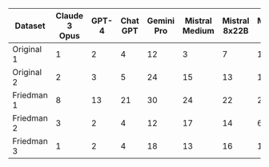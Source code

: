 | Dataset       | Claude 3 Opus | GPT-4 | Chat GPT | Gemini Pro | Mistral Medium | Mistral 8x22B | Mistral 8x7B | Code Llama 70B | Yi 34B Chat | DBRX | AdaBoost | Bagging | Gradient Boosting | KNN | Kernel Ridge | Lasso | Linear Regression + Poly | Linear Regression | MLP Deep 1 | MLP Deep 2 | MLP Deep 3 | MLP Wide 1 | MLP Wide 2 | MLP Wide 3 | Random Forest | Ridge | SVM | SVM + Scaler | Spline | Average | Last | Random |
|---------------|---------------|-------|----------|------------|----------------|---------------|--------------|---------------|-------------|------|----------|---------|--------------------|-----|--------------|-------|------------------------|------------------|-----------|-----------|-----------|-----------|-----------|-----------|---------------|-------|------|--------------|--------|---------|-------|--------|
| Original 1    | 1             | 2     | 4        | 12         | 3              | 7             | 11           | 17            | 18          | 11   | 6        | 16      | 8                 | 9   | 14           | 26    | 27                   | 28               | 25        | 21        | 20       | 24       | 22       | 23       | 15           | 29    | 31   | 32           | 19     | 33     | 35    | 34     |
| Original 2    | 2             | 3     | 5        | 24         | 15             | 13            | 16           | 26            | 29          | 25   | 30       | 22      | 10                | 11  | 8            | 4     | 28                   | 27               | 18        | 19        | 1        | 12       | 7       | 9       | 6           | 21    | 23   | 14           | 17     | 31     | 32    | 20     |
| Friedman 1    | 8             | 13    | 21       | 30         | 24             | 22            | 25           | 28            | 31          | 29   | 27       | 23      | 26                | 18  | 19           | 14    | 15                   | 10               | 11        | 2         | 9        | 5        | 7       | 6       | 3           | 1     | 20   | 12           | 16     | 17     | 4     | 33     | 35    | 34    |
| Friedman 2    | 3             | 2     | 4        | 12         | 17             | 14            | 6            | 22            | 30          | 19   | 23       | 18      | 5                 | 9   | 8            | 7     | 24                   | 20               | 11        | 13        | 1        | 28       | 27      | 29      | 21        | 25    | 26   | 10           | 15     | 31     | 32    | 16     |
| Friedman 3    | 1             | 2     | 4        | 18         | 13             | 16            | 11           | 14            | 22          | 12   | 20       | 21      | 9                 | 15  | 5            | 3     | 24                   | 33               | 26        | 19        | 6        | 35       | 32      | 29      | 25        | 27    | 34   | 8            | 17     | 23     | 10    | 7      | 28     | 31    | 30    |